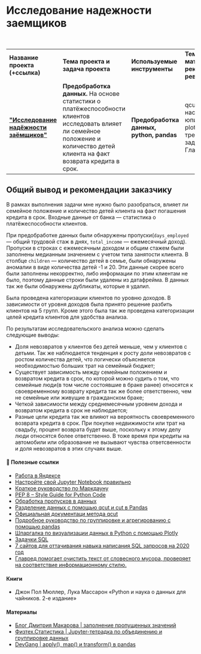 # Исследование надежности заемщиков

<br/>
<table>
    <tr>
        <td><b>Название проекта (+ссылка)</b></td>
        <td><b>Тема проекта и задача проекта</b></td>
        <td><b>Используемые инструменты</b></td>
        <td><b>Темы инф. материалов и рекомендации ревьювера</b></td>
    </tr>
    <tr>
        <td><a href="https://github.com/DinoWithPython/ds_practicum_projects/blob/main/learning_projects/Надежность%20заемщиков/01%20Исследование%20надежности%20заемщиков.ipynb" target="_blank"><b>"Исследование надёжности заёмщиков"</b></a></td>
        <td><b>Предобработка данных.</b> На основе статистики о платёжеспособности клиентов исследовать влияет ли семейное положение и количество детей клиента на факт возврата кредита в срок.</td>
        <td><b>Предобработка данных, python, pandas</b></td>
        <td>qcut, настройка юпитера, PEP8, plotly, SQL тренажер и задачки, Главред</td>
    </tr>
</table>

## Общий вывод и рекомендации заказчику
В рамках выполнения задачи мне нужно было разобраться, влияет ли семейное положение и количество детей клиента на факт погашения кредита в срок. Входные данные от банка — статистика о платёжеспособности клиентов.
    
При предобработке данных были обнаружены пропуски(`days_employed` — общий трудовой стаж в днях, `total_income` — ежемесячный доход). Пропуски в строках с ежемесячным доходом и общим стажем были заполнены медианным значением с учетом типа занятости клиента. В столбце `children` — количество детей в семье, были обнаружены аномалии в виде количества детей -1 и 20. Эти данные скорее всего были заполнены некорректно, либо информации по этим клиентам не было, поэтому данные строки были удалены из датафрейма. В данных так же были обнаружены дубликаты, которые я удалил.    

Была проведена категоризации клиентов по уровню доходов. В зависимости от уровня доходов была принято решение разбить клиентов на 5 групп. Кроме этого была так же проведена категоризации целей кредита клиентов для удобства анализа.

По результатам исследовательского анализа можно сделать следующие выводы:
* Доля невозвратов у клиентов без детей меньше, чем у клиентов с детьми. Так же наблюдается тенденция к росту доли невозвратов с ростом количества детей, что логически объясняется необходимостью больших трат на семейный бюджет;
* Существует зависимость между семейным положением и возвратом кредита в срок, по которой можно судить о том, что семейные люди(в том числе состоявшие в браке ранее) относятся к своевременному возврату кредита так же более ответственно, чем не семейные или живущие в гражданском браке;
* Четкой зависимости между среднемесячным уровнем дохода и возвратом кредита в срок не наблюдается;
* Разные цели кредита так же влияют на вероятность своевременного возврата кредита в срок. При покупке недвижимости или трат на свадьбу, процент возврата будет выше, поскольку к этому делу люди относятся более ответственно. В тоже время при кредиты на автомобили или образование не вызывают чувства ответсвенности и доля невозвратов в этих случаях выше.
 
    
#### 📖 **Полезные ссылки**

* [Работа в Яндексе](https://yandex.ru/jobs/pages/analytics_interview?ysclid=l84s63fs1g790141490)
* [Настройте свой Jupyter Notebook правильно](https://medium.com/nuances-of-programming/настройте-свой-jupyter-notebook-правильно-faef14c89434)    
* [Краткое руководство по Маркдауну](https://paulradzkov.com/2014/markdown_cheatsheet/?)
* [PEP 8 – Style Guide for Python Code](https://www.python.org/dev/peps/pep-0008/)    
* [Обработка пропусков в данных](https://loginom.ru/blog/missing)  
* [Разделение данных с помощью qcut и cut в Pandas](https://dfedorov.spb.ru/pandas/Разделение%20данных%20в%20Pandas%20с%20помощью%20qcut%20и%20cut.html?)  
* [Официальная документаци метода qcut](https://pandas.pydata.org/pandas-docs/stable/reference/api/pandas.qcut.html)  
* [Подробное руководство по группировке и агрегированию с помощью pandas](https://dfedorov.spb.ru/pandas/Подробное%20руководство%20по%20группировке%20и%20агрегированию%20с%20помощью%20pandas.html?ysclid=lcmm6rtg2w602526506)
* [Шпаргалка по визуализации данных в Python с помощью Plotly](https://habr.com/ru/articles/502958/) 
* [Задачки SQL](https://habr.com/ru/company/dcmiran/blog/500360/)    
* [7 cайтов для оттачивания навыка написания SQL запросов на 2020 год](https://techrocks.ru/2019/11/22/7-sites-to-perfect-sql-query-writing-skills/)
* [Главред помогает очистить текст от словесного мусора, проверяет на соответствие информационному стилю.](https://glvrd.ru)

#### Книги
* Джон Пол Мюллер, Лука Массарон «Python и наука о данных для чайников. 2-е издание»

#### Материалы
* [Блог Дмитрия Макарова | заполнение пропущенных значений](https://www.dmitrymakarov.ru/data-analysis/nan-06/#15-zapolnenie-propuskov)
* [Физтех.Статистика | Jupyter-тетрадка по объединению и группировке данных](https://mipt-stats.gitlab.io/courses/python/10_pandas2.html)
* [DevGang | apply(), map() и transform() в pandas](https://dev-gang.ru/article/pandas-primenjat-sopostavljat-ili-transformirovat-4quzw22w6o/)